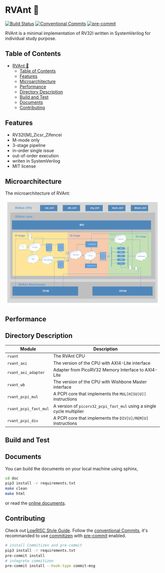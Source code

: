 # RVAnt :ant:

[![Build Status]()]()
[![Conventional Commits](https://img.shields.io/badge/Conventional%20Commits-1.0.0-yellow.svg?style=flat-square)](https://conventionalcommits.org)
[![pre-commit](https://img.shields.io/badge/pre--commit-enabled-brightgreen?style=flat-square&logo=pre-commit&logoColor=white)](https://github.com/pre-commit/pre-commit)

RVAnt is a minimal implementation of RV32I written in SystemVerilog for individual study purpose.

## Table of Contents

- [RVAnt :ant:](#rvant-ant)
  - [Table of Contents](#table-of-contents)
  - [Features](#features)
  - [Microarchitecture](#microarchitecture)
  - [Performance](#performance)
  - [Directory Description](#directory-description)
  - [Build and Test](#build-and-test)
  - [Documents](#documents)
  - [Contributing](#contributing)

## Features

- RV32I[M]_Zicsr_Zifencei
- M-mode only
- 3-stage pipeline
- in-order single issue
- out-of-order execution
- writen in SystemVerilog
- MIT license

## Microarchitecture

The microarchitecture of RVAnt:

![march](doc/source/_static/rvant_march.svg)

## Performance

## Directory Description

| Module                | Description                                                           |
| --------------------- | --------------------------------------------------------------------- |
| `rvant`               | The RVAnt CPU                                                         |
| `rvant_axi`           | The version of the CPU with AXI4-Lite interface                       |
| `rvant_axi_adapter`   | Adapter from PicoRV32 Memory Interface to AXI4-Lite                   |
| `rvant_wb`            | The version of the CPU with Wishbone Master interface                 |
| `rvant_pcpi_mul`      | A PCPI core that implements the `MUL[H[SU\|U]]` instructions          |
| `rvant_pcpi_fast_mul` | A version of `picorv32_pcpi_fast_mul` using a single cycle multiplier |
| `rvant_pcpi_div`      | A PCPI core that implements the `DIV[U]/REM[U]` instructions          |

## Build and Test

## Documents

You can build the documents on your local machine using sphinx,

```bash
cd doc
pip3 install -r requirements.txt
make clean
make html
```

or read the [online documents]().

## Contributing

Check out [LowRISC Style Guide](https://github.com/lowRISC/style-guides/blob/master/VerilogCodingStyle.md). Follow the [conventional Commits](https://www.conventionalcommits.org), it's recommanded to use [commitizen](https://github.com/commitizen-tools/commitizen) with [pre-commit](https://pre-commit.com/) enabled.

```bash
# install Commitizen and pre-commit
pip3 install -r requirements.txt
pre-commit install
# integrete commitizen
pre-commit install --hook-type commit-msg
```
